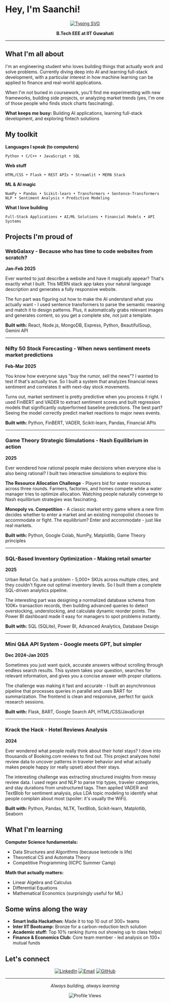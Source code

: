 # Hey, I'm Saanchi!

<div align="center">
  
[![Typing SVG](https://readme-typing-svg.herokuapp.com?font=Fira+Code&size=18&pause=1000&color=58A6FF&center=true&vCenter=true&width=600&lines=Building+AI-powered+applications;Learning+full-stack+development+%26+ML;Turning+ideas+into+code)](https://git.io/typing-svg)

**B.Tech EEE at IIT Guwahati**

</div>

---

## What I'm all about

I'm an engineering student who loves building things that actually work and solve problems. Currently diving deep into AI and learning full-stack development, with a particular interest in how machine learning can be applied to finance and real-world applications.

When I'm not buried in coursework, you'll find me experimenting with new frameworks, building side projects, or analyzing market trends (yes, I'm one of those people who finds stock charts fascinating).

**What keeps me busy:** Building AI applications, learning full-stack development, and exploring fintech solutions

## My toolkit

**Languages I speak (to computers)**
```
Python • C/C++ • JavaScript • SQL
```

**Web stuff**
```
HTML/CSS • Flask • REST APIs • Streamlit • MERN Stack
```

**ML & AI magic**
```
NumPy • Pandas • Scikit-learn • Transformers • Sentence-Transformers
NLP • Sentiment Analysis • Predictive Modeling
```

**What I love building**
```
Full-Stack Applications • AI/ML Solutions • Financial Models • API Systems
```

## Projects I'm proud of

### WebGalaxy - Because who has time to code websites from scratch?
**Jan-Feb 2025**

Ever wanted to just describe a website and have it magically appear? That's exactly what I built. This MERN stack app takes your natural language description and generates a fully responsive website.

The fun part was figuring out how to make the AI understand what you actually want - I used sentence transformers to parse the semantic meaning and match it to design patterns. Plus, it automatically grabs relevant images and generates content, so you get a complete site, not just a template.

**Built with:** React, Node.js, MongoDB, Express, Python, BeautifulSoup, Gemini API

---

### Nifty 50 Stock Forecasting - When news sentiment meets market predictions
**Feb-Mar 2025**

You know how everyone says "buy the rumor, sell the news"? I wanted to test if that's actually true. So I built a system that analyzes financial news sentiment and correlates it with next-day stock movements.

Turns out, market sentiment is pretty predictive when you process it right. I used FinBERT and VADER to extract sentiment scores and built regression models that significantly outperformed baseline predictions. The best part? Seeing the model correctly predict market reactions to major news events.

**Built with:** Python, FinBERT, VADER, Scikit-learn, Pandas, Financial APIs

---

### Game Theory Strategic Simulations - Nash Equilibrium in action
**2025**

Ever wondered how rational people make decisions when everyone else is also being rational? I built two interactive simulations to explore this:

**The Resource Allocation Challenge** - Players bid for water resources across three rounds. Farmers, factories, and homes compete while a water manager tries to optimize allocation. Watching people naturally converge to Nash equilibrium strategies was fascinating.

**Monopoly vs. Competition** - A classic market entry game where a new firm decides whether to enter a market and an existing monopolist chooses to accommodate or fight. The equilibrium? Enter and accommodate - just like real markets.

**Built with:** Python, Google Colab, NumPy, Matplotlib, Game Theory principles

---

### SQL-Based Inventory Optimization - Making retail smarter
**2025**

Urban Retail Co. had a problem - 5,000+ SKUs across multiple cities, and they couldn't figure out optimal inventory levels. So I built them a complete SQL-driven analytics pipeline.

The interesting part was designing a normalized database schema from 100K+ transaction records, then building advanced queries to detect overstocking, understocking, and calculate dynamic reorder points. The Power BI dashboard made it easy for managers to spot problems instantly.

**Built with:** SQL (SQLite), Power BI, Advanced Analytics, Database Design

---

### Mini Q&A API System - Google meets GPT, but simpler
**Dec 2024-Jan 2025**

Sometimes you just want quick, accurate answers without scrolling through endless search results. This system takes your question, searches for relevant information, and gives you a concise answer with proper citations.

The challenge was making it fast and accurate - I built an asynchronous pipeline that processes queries in parallel and uses BART for summarization. The frontend is clean and responsive, perfect for quick research sessions.

**Built with:** Flask, BART, Google Search API, HTML/CSS/JavaScript

---

### Krack the Hack - Hotel Reviews Analysis
**2024**

Ever wondered what people really think about their hotel stays? I dove into thousands of Booking.com reviews to find out. This project analyzes hotel review data to uncover patterns in traveler behavior and what actually makes people happy (or really upset) about their stays.

The interesting challenge was extracting structured insights from messy review data. I used regex and NLP to parse trip types, traveler categories, and stay durations from unstructured tags. Then applied VADER and TextBlob for sentiment analysis, plus LDA topic modeling to identify what people complain about most (spoiler: it's usually the WiFi).

**Built with:** Python, Pandas, NLTK, TextBlob, Scikit-learn, Matplotlib, Seaborn

## What I'm learning

**Computer Science fundamentals:**
- Data Structures and Algorithms (because leetcode is life)
- Theoretical CS and Automata Theory
- Competitive Programming (IICPC Summer Camp)

**Math that actually matters:**
- Linear Algebra and Calculus
- Differential Equations
- Mathematical Economics (surprisingly useful for ML)

## Some wins along the way

- **Smart India Hackathon:** Made it to top 10 out of 300+ teams
- **Inter IIT Bootcamp:** Bronze for a carbon-reduction tech solution
- **Academic stuff:** Top 10% ranking (turns out showing up to class helps)
- **Finance & Economics Club:** Core team member - led analysis on 100+ mutual funds


## Let's connect

<div align="center">

[![LinkedIn](https://img.shields.io/badge/LinkedIn-0A66C2?style=flat&logo=linkedin&logoColor=white)](https://www.linkedin.com/in/saanchi-gupta-38772825a/)
[![Email](https://img.shields.io/badge/Email-EA4335?style=flat&logo=gmail&logoColor=white)](mailto:g.saanchi@iitg.ac.in)
[![GitHub](https://img.shields.io/badge/GitHub-181717?style=flat&logo=github&logoColor=white)](https://github.com/saanchigupta)

</div>

---

<div align="center">

*Always building, always learning*

![Profile Views](https://komarev.com/ghpvc/?username=saanchigupta&color=blue&style=flat)

</div>
